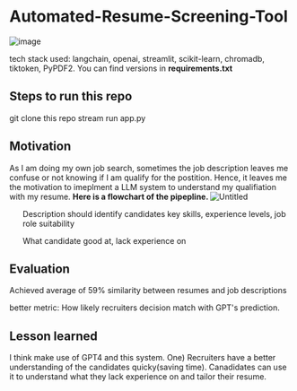 # Automated-Resume-Screening-Tool
![image](https://github.com/weibb123/Automated-Resume-Screening-Tool/assets/84426364/779ea42d-d892-404f-8296-c14f9569d793)

tech stack used: langchain, openai, streamlit, scikit-learn, chromadb, tiktoken, PyPDF2. You can find versions in <b> requirements.txt </b>


## Steps to run this repo
git clone this repo
stream run app.py

## Motivation
As I am doing my own job search, sometimes the job description leaves me confuse or not knowing if I am qualify for the postition. Hence, it leaves me the motivation to imeplment a LLM system to understand 
my qualifiation with my resume. <b>Here is a flowchart of the pipepline. </b>
![Untitled](https://prod-files-secure.s3.us-west-2.amazonaws.com/0f68b445-c614-4869-9b6e-26712255f069/b2c408c1-cc4e-4515-b6e2-19893d4bf9fa/Untitled.png)

<ul> Description should identify candidates key skills, experience levels, job role suitability </ul>

<ul> What candidate good at, lack experience on </ul>





## Evaluation
Achieved average of 59% similarity between resumes and job descriptions

better metric: How likely recruiters decision match with GPT's prediction.


## Lesson learned
I think make use of GPT4 and this system. One) Recruiters have a better understanding of the candidates quicky(saving time). Canadidates can use it to understand what they lack experience on and tailor their resume.
